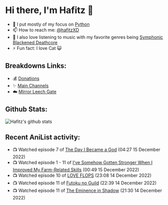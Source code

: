# Hi there, I'm Hafitz 👋
- 🐍 I put mostly of my focus on [Python](https://python.org)
- 📫 How to reach me: [@hafitzXD](https://t.me/hafitzXD)
- 🎵 I also love listening to music with my favorite genres being [Symphonic Blackened Deathcore](https://youtu.be/qyYmS_iBcy4)
- ⚡ Fun fact: I love Cat 😺

## Breakdowns Links:
- 💰 [Donations](https://t.me/TheBreakdowns/2)
- ✨ [Main Channels](https://t.me/TheBreakdowns)
- ☁️ [Mirror Leech Gate](https://t.me/BreakdownsGate)

## Github Stats:
![Hafitz's github stats](https://github-readme-stats.vercel.app/api?username=breakdowns&show_icons=true&count_private=true&bg_color=00000000&text_color=777)

## Recent AniList activity:
<!-- ANILIST_ACTIVITY:start -->

-   📺 Watched episode 7 of [The Day I Became a God](https://anilist.co/anime/118419) (04:27 15 December 2022)
-   📺 Watched episode 1 - 11 of [I've Somehow Gotten Stronger When I Improved My Farm-Related Skills](https://anilist.co/anime/145815) (00:49 15 December 2022)
-   📺 Watched episode 10 of [LOVE FLOPS](https://anilist.co/anime/146676) (23:08 14 December 2022)
-   📺 Watched episode 11 of [Futoku no Guild](https://anilist.co/anime/146233) (22:39 14 December 2022)
-   📺 Watched episode 11 of [The Eminence in Shadow](https://anilist.co/anime/130298) (21:30 14 December 2022)

<!-- ANILIST_ACTIVITY:end -->
